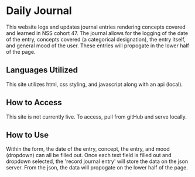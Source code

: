 # Daily Journal

This website logs and updates journal entries rendering concepts covered and learned in NSS cohort 47. The journal allows for the logging of the date of the entry, concepts covered (a categorical designation), the entry itself, and general mood of the user. These entries will propogate in the lower half of the page.

## Languages Utilized
This site utilizes html, css styling, and javascript along with an api (local). 

## How to Access
This site is not currently live. To access, pull from gitHub and serve locally. 

## How to Use
Within the form, the date of the entry, concept, the entry, and mood (dropdown) can all be filled out. Once each text field is filled out and dropdown selected, the 'record journal entry' will store the data on the json server. From the json, the data will propogate on the lower half of the page.
